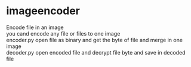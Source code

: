 # imageencoder
Encode file in an image<br/>
you cand encode any file or files to one image <br/>
encoder.py open file as binary and get the byte of file and merge in one image <br/>
decoder.py open encoded file and decrypt file byte and save in decoded file<br/>
